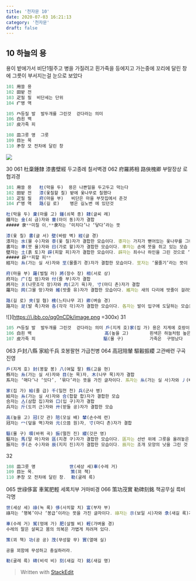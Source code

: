 ```yaml
---
title: '천자문 10'
date: 2020-07-03 16:21:13
category: '천자문'
draft: false
---
```


## 10 하늘의 용

용이 밭에가서 비단1필주고 병을 가질려고
흰가죽을 등에지고 가는중에
꼬리에 달린 창에 그릇이 부서지는걸 눈으로 보았다

```js
101 用쓸 용
102 田밭 전
103 疋필 필  비단세는 단위
104 疒병 역

105 癶등질 발  발두개를 그린것  걷다라는 의미
106 白흰 백
107 皮가죽 피

108 皿그릇 명  그릇
109 目눈 목
110 矛창 모 전차에 달린 창
```
![](https://i.ibb.co/Zfcymb4/2020-07-05-3-28-16.png)

30
061 杜稾鍾隸 漆書壁經 두고종례 칠서벽경
062 府羅將相 路俠槐卿 부랄장상  로협괴경
```js
101 用쓸 용   杜(막을 두)  용은 나쁜일을 두고두고 막는다
102 田밭 전   漆(옻칠할 칠) 밭에 옻나무로 칠했다
103 疋필 필   府(마을 부)   비단은 마을 부잣집에서 준것
104 疒병 역   路(길 로)    병은 길노변 에 있던것
```
```js
杜(막을 두) 稾(마를 고) 鍾(쇠북 종) 隸(글씨 례)
鐘자는 金(쇠 금)자와 童(아이 동)자가 결합
##### 隶**미칠 이,**隶자는 ‘미치다’나 ‘닿다’라는 뜻 

漆(옻 칠) 書(글 서) 壁(바람 벽) 經(글 경)
漆자는 水(물 수)자와 桼(옻 칠)자가 결합한 모습이다. 桼자는 가지가 뻗어있는 옻나무를 그린 것
書자는 聿(붓 율)자와 曰(가로 왈)자가 결합한 모습이다. 聿자는 손에 붓을 쥐고 있는 모습
壁자는 土(흙 토)자 辟(피할 피)자가 결합한 모습이다. 辟자는 죄수나 하인을 그린 것으로 ‘피하다’나 ‘벗어나다’라는 뜻
##### 辟**피할 피**
經자는 糸(가는 실 사)자와 巠(물줄기 경)자가 결합한 모습이다. 巠자는 ‘물줄기’라는 뜻이 있지만, 본래는 베틀 사이로 날실이 지나가는 모습을 그린 것

府(마을 부) 羅(벌릴 라) 將(장수 장) 相(서로 상)
府자는 广(집 엄)자와 付(줄 부)자가 결합
將자는 爿(나뭇조각 장)자와 肉(고기 육)자, 寸(마디 촌)자가 결합
羅자는 网(그물 망)자와 維(밧줄 유)자가 결합한 모습이다. 維자는 새의 다리에 밧줄이 걸려있는 모습

路(길 로) 夾(낄 협) 槐(느티나무 괴) 卿(벼슬 경)
路자는 足(발 족)자와 各(각각 각)자가 결합한 모습이다. 各자는 발이 입구에 도달하는 모습을 표현한 것
```

![](https://i.ibb.co/qg0nCDk/image.png =300x)
31
```js
105 癶등질 발  발두개를 그린것  걷다라는 의미 戶(지게 호)家(집 가) 용은 지게에 호랑이를 지고 집에가
106 白흰 백                            高(높을 고)        흰색은 하늘처럼 높은색
107 皮가죽 피                          驅(몰 구)          가죽은  구멍났다
```
063 戶封八縣 家給千兵  호봉팔현 가급천병
064 高冠陪輦 驅轂振纓  고관배련 구곡진영
```js
戶(지게 호) 封(봉할 봉) 八(여덟 팔) 縣(고을 현)
縣자는 糸(가는 실 사)자와 目(눈 목)자, 木(나무 목)자가 결합
系자는 ‘매다’나 ‘잇다’, ‘묶다’라는 뜻을 가진 글자이다. 系자는 糸(가는 실 사)자와 丿(삐침 별)자가 결합한 모습이

家(집 가) 給(줄 급) 千(일천 천) 兵(군사 병)
給자는 糸(가는 실 사)자와 合(합할 합)자가 결합한 모습
合자는 亼(삼합 집)자와 口(입 구)자가 결합
兵자는 斤(도끼 근)자와 廾(받들 공)자가 결합한 모습

高(높을 고) 冠(갓 관) 陪(모실 배) 輦(손수레 련)
冠자는 冖(덮을 멱)자와 元(으뜸 원)자, 寸(마디 촌)자가 결합

驅(몰 구) 嘪(바퀴 곡) 振(떨친 진) 纓(갓끈 영)
驅자는 馬(말 마)자와 區(지경 구)자가 결합한 모습이다. 區자는 선반 위에 그릇을 올려놓은 모습
振자는 手(손 수)자와 辰(지지 진)자가 결합한 모습이다. 辰자는 조개 모양의 낫을 그린 것
```

32
```js
108 皿그릇 명             世(세상 세)車(수레 거)
109 目눈 목.              策(꾀 책)
110 矛창 모 전차에 달린 창.  勒(굴레 륵)
```
065 世祿侈富 車駕肥輕 세록치부 거마비경
066 策功茂實 勒碑刻銘 책공무실 륵비각명
```js
世(세상 세) 祿(녹 록) 侈(사치할 치) 富(부자 부)
祿자는 ‘행복’이나 ‘봉급’이라는 뜻을 가진 글자이다. 祿자는 示(보일 시)자와 彔(새길 록)자가 결합한 모습이다. 彔자는 보자기에 염료를 넣어 짜는 모습

車(수레 거) 駕(멍에 가) 肥(살찔 비) 輕(가벼울 경)
수레의 말은 살찌고 몸의 의복은 가볍게 차려져 있다.

策(꾀 책) 功(공 공) 茂(무성할 무) 實(열매 실)

공을 꾀함에 무성하고 충실하러라.

勒(굴레 륵) 碑(비석 비) 刻(새길 각) 銘(새길 명)

```
> Written with [StackEdit](https://stackedit.io/)
<!--stackedit_data:
eyJoaXN0b3J5IjpbLTExMzkyNTU4NDYsMTYzOTY1MjkwOSwxND
kyMjE3MjM2LDExNDYxOTM2MTYsLTkxMDM4NTM5Miw2NzU2NTk0
NjMsMTQ3MTgzNjI4LC0xNjE1Mjk5NzMwLDQxOTU2NzIyOSwtMz
I2NzM2NjAwLDEzODkwMTIxOTUsLTE2NjE5NTQzNTYsLTE4NDI2
NTk3NSwtMTg2NjYyNjI1NSw2ODc1MzI5OTIsLTM5MzE2NDg2MC
wxODg5MTczMjY4LC0xMjM5NjkyNzQ4LDE4MDg0NDc3NTksMTE4
MjUwNjA1Nl19
-->